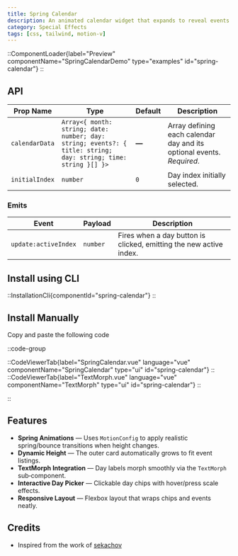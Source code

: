 ```yaml
---
title: Spring Calendar
description: An animated calendar widget that expands to reveal events and features smooth, spring‑based Motion‑V transitions.
category: Special Effects
tags: [css, tailwind, motion-v]
---
```


::ComponentLoader{label="Preview" componentName="SpringCalendarDemo" type="examples" id="spring-calendar"}
::

## API

| Prop Name      | Type                                                                                                           | Default | Description                                                           |
| -------------- | -------------------------------------------------------------------------------------------------------------- | ------- | --------------------------------------------------------------------- |
| `calendarData` | `Array<{ month: string; date: number; day: string; events?: { title: string; day: string; time: string }[] }>` | **—**   | Array defining each calendar day and its optional events. _Required_. |
| `initialIndex` | `number`                                                                                                       | `0`     | Day index initially selected.                                         |

### Emits

| Event                | Payload  | Description                                                        |
| -------------------- | -------- | ------------------------------------------------------------------ |
| `update:activeIndex` | `number` | Fires when a day button is clicked, emitting the new active index. |

## Install using CLI

::InstallationCli{componentId="spring-calendar"}
::

## Install Manually

Copy and paste the following code

::code-group

::CodeViewerTab{label="SpringCalendar.vue" language="vue" componentName="SpringCalendar" type="ui" id="spring-calendar"}
::
::CodeViewerTab{label="TextMorph.vue" language="vue" componentName="TextMorph" type="ui" id="spring-calendar"}
::

::

## Features

- **Spring Animations** — Uses `MotionConfig` to apply realistic spring/bounce transitions when height changes.
- **Dynamic Height** — The outer card automatically grows to fit event listings.
- **TextMorph Integration** — Day labels morph smoothly via the `TextMorph` sub‑component.
- **Interactive Day Picker** — Clickable day chips with hover/press scale effects.
- **Responsive Layout** — Flexbox layout that wraps chips and events neatly.

## Credits

- Inspired from the work of [sekachov](https://x.com/sekachov)
